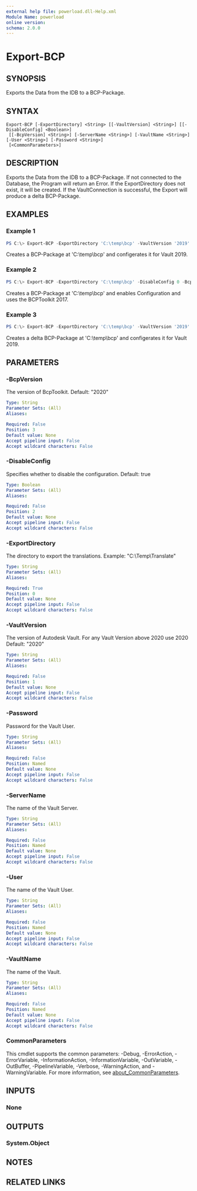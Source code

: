 ```yaml
---
external help file: powerload.dll-Help.xml
Module Name: powerload
online version:
schema: 2.0.0
---
```


# Export-BCP

## SYNOPSIS
Exports the Data from the IDB to a BCP-Package.

## SYNTAX

```
Export-BCP [-ExportDirectory] <String> [[-VaultVersion] <String>] [[-DisableConfig] <Boolean>]
 [[-BcpVersion] <String>] [-ServerName <String>] [-VaultName <String>] [-User <String>] [-Password <String>]
 [<CommonParameters>]
```

## DESCRIPTION
Exports the Data from the IDB to a BCP-Package.
If not connected to the Database, the Program will return an Error.
If the ExportDirectory does not exist, it will be created.
If the VaultConnection is successful, the Export will produce a delta BCP-Package.

## EXAMPLES

### Example 1
```powershell
PS C:\> Export-BCP -ExportDirectory 'C:\temp\bcp' -VaultVersion '2019'
```

Creates a BCP-Package at 'C:\temp\bcp' and configerates it for Vault 2019.

### Example 2
```powershell
PS C:\> Export-BCP -ExportDirectory 'C:\temp\bcp' -DisableConfig 0 -BcpVersion '2017'
```

Creates a BCP-Package at 'C:\temp\bcp' and enables Configuration and uses the BCPToolkit 2017.

### Example 3
```powershell
PS C:\> Export-BCP -ExportDirectory 'C:\temp\bcp' -VaultVersion '2019' -ServerName 'localhost' -VaultName 'Vault' -User 'Administrator' -Password ''
```

Creates a delta BCP-Package at 'C:\temp\bcp' and configerates it for Vault 2019.

## PARAMETERS

### -BcpVersion
The version of BcpToolkit. Default: "2020"

```yaml
Type: String
Parameter Sets: (All)
Aliases:

Required: False
Position: 3
Default value: None
Accept pipeline input: False
Accept wildcard characters: False
```

### -DisableConfig
Specifies whether to disable the configuration. Default: true

```yaml
Type: Boolean
Parameter Sets: (All)
Aliases:

Required: False
Position: 2
Default value: None
Accept pipeline input: False
Accept wildcard characters: False
```

### -ExportDirectory
The directory to export the translations. Example: "C:\Temp\Translate"

```yaml
Type: String
Parameter Sets: (All)
Aliases:

Required: True
Position: 0
Default value: None
Accept pipeline input: False
Accept wildcard characters: False
```

### -VaultVersion
The version of Autodesk Vault. For any Vault Version above 2020 use 2020 Default: "2020"

```yaml
Type: String
Parameter Sets: (All)
Aliases:

Required: False
Position: 1
Default value: None
Accept pipeline input: False
Accept wildcard characters: False
```

### -Password
Password for the Vault User.

```yaml
Type: String
Parameter Sets: (All)
Aliases:

Required: False
Position: Named
Default value: None
Accept pipeline input: False
Accept wildcard characters: False
```

### -ServerName
The name of the Vault Server. 

```yaml
Type: String
Parameter Sets: (All)
Aliases:

Required: False
Position: Named
Default value: None
Accept pipeline input: False
Accept wildcard characters: False
```

### -User
The name of the Vault User.

```yaml
Type: String
Parameter Sets: (All)
Aliases:

Required: False
Position: Named
Default value: None
Accept pipeline input: False
Accept wildcard characters: False
```

### -VaultName
The name of the Vault.

```yaml
Type: String
Parameter Sets: (All)
Aliases:

Required: False
Position: Named
Default value: None
Accept pipeline input: False
Accept wildcard characters: False
```

### CommonParameters
This cmdlet supports the common parameters: -Debug, -ErrorAction, -ErrorVariable, -InformationAction, -InformationVariable, -OutVariable, -OutBuffer, -PipelineVariable, -Verbose, -WarningAction, and -WarningVariable. For more information, see [about_CommonParameters](http://go.microsoft.com/fwlink/?LinkID=113216).

## INPUTS

### None

## OUTPUTS

### System.Object
## NOTES

## RELATED LINKS

